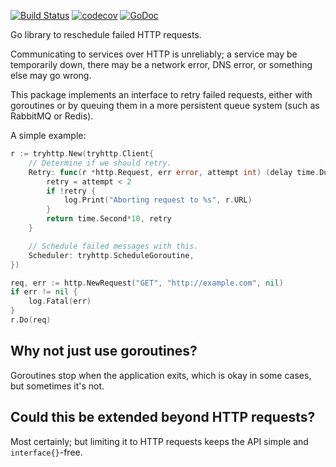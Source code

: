 [![Build Status](https://travis-ci.org/Teamwork/tryhttp.svg?branch=master)](https://travis-ci.org/Teamwork/tryhttp)
[![codecov](https://codecov.io/gh/Teamwork/tryhttp/branch/master/graph/badge.svg?token=n0k8YjbQOL)](https://codecov.io/gh/Teamwork/tryhttp)
[![GoDoc](https://godoc.org/github.com/Teamwork/tryhttp?status.svg)](https://godoc.org/github.com/Teamwork/tryhttp)

Go library to reschedule failed HTTP requests.

Communicating to services over HTTP is unreliably; a service may be temporarily
down, there may be a network error, DNS error, or something else may go wrong.

This package implements an interface to retry failed requests, either with
goroutines or by queuing them in a more persistent queue system (such as
RabbitMQ or Redis).

A simple example:

```go
r := tryhttp.New(tryhttp.Client{
    // Determine if we should retry.
    Retry: func(r *http.Request, err error, attempt int) (delay time.Duration, retry bool) {
        retry = attempt < 2
        if !retry {
            log.Print("Aborting request to %s", r.URL)
        }
        return time.Second*10, retry
    }

    // Schedule failed messages with this.
    Scheduler: tryhttp.ScheduleGoroutine,
})

req, err := http.NewRequest("GET", "http://example.com", nil)
if err != nil {
    log.Fatal(err)
}
r.Do(req)
```

Why not just use goroutines?
----------------------------

Goroutines stop when the application exits, which is okay in some cases, but
sometimes it's not.

Could this be extended beyond HTTP requests?
--------------------------------------------

Most certainly; but limiting it to HTTP requests keeps the API simple and
`interface{}`-free.

